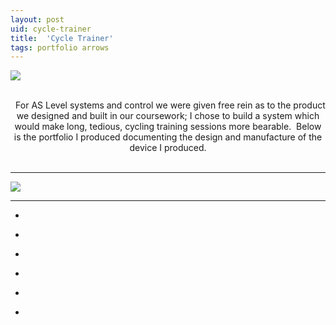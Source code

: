 ```yaml
---
layout: post
uid: cycle-trainer
title:  'Cycle Trainer'
tags: portfolio arrows
---
```


<a href="{{ site.url }}/images/portfolio/cycle-trainer/IMG_4663.jpg">
<img src = "{{ site.url }}/images/portfolio/cycle-trainer/IMG_4663.jpg">
</a>


<div class="sqs-html-content">
 <p class="" style="text-align:center;white-space:pre-wrap;">
  For AS Level systems and control we were given free rein as to the product we designed and built in our coursework; I chose to build a system which would make long, tedious, cycling training sessions more bearable.  Below is the portfolio I produced documenting the design and manufacture of the device I produced.
 </p>
</div>


<hr>

<a href="{{ site.url }}/images/portfolio/cycle-trainer/Cycle+Trainer.png">
<img src = "{{ site.url }}/images/portfolio/cycle-trainer/Cycle+Trainer.png">
</a>


<hr>

<ul class="projects clearfix">
  <li>
    <div class="project" style='background-image: url({{ site.url }}/images/portfolio/cycle-trainer/IMG_4692.jpg)'>
      <a class="cover" href="{{ site.url }}/images/portfolio/cycle-trainer/IMG_4692.jpg"></a>
    </div>
  </li>
  <li>
    <div class="project" style='background-image: url({{ site.url }}/images/portfolio/cycle-trainer/IMG_4687.jpg)'>
      <a class="cover" href="{{ site.url }}/images/portfolio/cycle-trainer/IMG_4687.jpg"></a>
    </div>
  </li>
  <li>
    <div class="project" style='background-image: url({{ site.url }}/images/portfolio/cycle-trainer/IMG_4663.jpg)'>
      <a class="cover" href="{{ site.url }}/images/portfolio/cycle-trainer/IMG_4663.jpg"></a>
    </div>
  </li>
  <li>
    <div class="project" style='background-image: url({{ site.url }}/images/portfolio/cycle-trainer/IMG_4679.jpg)'>
      <a class="cover" href="{{ site.url }}/images/portfolio/cycle-trainer/IMG_4679.jpg"></a>
    </div>
  </li>
  <li>
    <div class="project" style='background-image: url({{ site.url }}/images/portfolio/cycle-trainer/IMG_4680.jpg)'>
      <a class="cover" href="{{ site.url }}/images/portfolio/cycle-trainer/IMG_4680.jpg"></a>
    </div>
  </li>
  <li>
    <div class="project" style='background-image: url({{ site.url }}/images/portfolio/cycle-trainer/IMG_4691.jpg)'>
      <a class="cover" href="{{ site.url }}/images/portfolio/cycle-trainer/IMG_4691.jpg"></a>
    </div>
  </li>
</ul>
<br>


